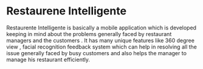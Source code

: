 # Restaurene Intelligente
Restaurente Intelligente is basically a mobile application which is developed keeping in mind about the problems generally faced by restaurant managers and the customers . It has many unique features like 360 degree view , facial recognition feedback system which can help in resolving all the issue generally faced by busy customers and also helps the manager to manage his restaurant efficiently.

